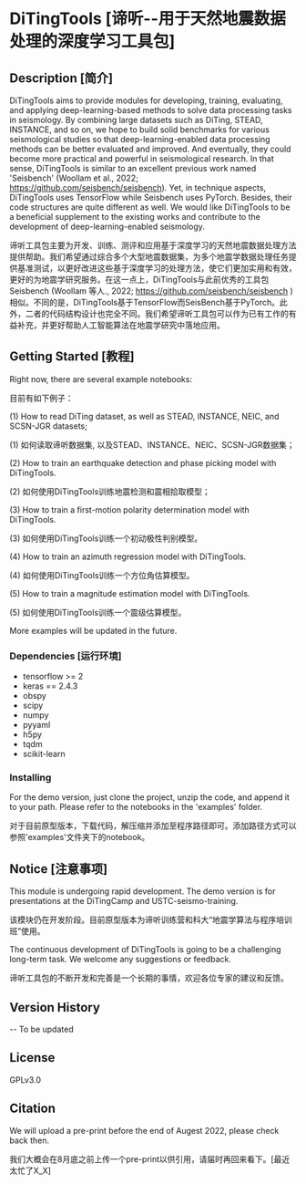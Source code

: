 # DiTingTools [谛听--用于天然地震数据处理的深度学习工具包]

## Description [简介]

DiTingTools aims to provide modules for developing, training, evaluating, and applying deep-learning-based methods to solve data processing tasks in seismology. By combining large datasets such as DiTing, STEAD, INSTANCE, and so on, we hope to build solid benchmarks for various seismological studies so that deep-learning-enabled data processing methods can be better evaluated and improved. And eventually, they could become more practical and powerful in seismological research. In that sense, DiTingTools is similar to an excellent previous work named 'Seisbench' (Woollam et al., 2022; https://github.com/seisbench/seisbench). Yet, in technique aspects, DiTingTools uses TensorFlow while Seisbench uses PyTorch. Besides, their code structures are quite different as well. We would like DiTingTools to be a beneficial supplement to the existing works and contribute to the development of deep-learning-enabled seismology.

谛听工具包主要为开发、训练、测评和应用基于深度学习的天然地震数据处理方法提供帮助。我们希望通过综合多个大型地震数据集，为多个地震学数据处理任务提供基准测试，以更好改进这些基于深度学习的处理方法，使它们更加实用和有效，更好的为地震学研究服务。在这一点上，DiTingTools与此前优秀的工具包Seisbench (Woollam 等人., 2022; https://github.com/seisbench/seisbench )相似。不同的是，DiTingTools基于TensorFlow而SeisBench基于PyTorch。此外，二者的代码结构设计也完全不同。我们希望谛听工具包可以作为已有工作的有益补充，并更好帮助人工智能算法在地震学研究中落地应用。

## Getting Started [教程]

Right now, there are several example notebooks: 

目前有如下例子：

(1) How to read DiTing dataset, as well as STEAD, INSTANCE, NEIC, and SCSN-JGR datasets;

(1) 如何读取谛听数据集, 以及STEAD、INSTANCE、NEIC、SCSN-JGR数据集；

(2) How to train an earthquake detection and phase picking model with DiTingTools.

(2) 如何使用DiTingTools训练地震检测和震相拾取模型；

(3) How to train a first-motion polarity determination model with DiTingTools. 

(3) 如何使用DiTingTools训练一个初动极性判别模型。

(4) How to train an azimuth regression model with DiTingTools. 

(4) 如何使用DiTingTools训练一个方位角估算模型。

(5) How to train a magnitude estimation model with DiTingTools.

(5) 如何使用DiTingTools训练一个震级估算模型。

More examples will be updated in the future.

### Dependencies [运行环境]

* tensorflow >= 2
* keras == 2.4.3
* obspy
* scipy
* numpy
* pyyaml
* h5py
* tqdm
* scikit-learn

### Installing

For the demo version, just clone the project, unzip the code, and append it to your path. Please refer to the notebooks in the 'examples' folder.

对于目前原型版本，下载代码，解压缩并添加至程序路径即可。添加路径方式可以参照'examples'文件夹下的notebook。

## Notice [注意事项]

This module is undergoing rapid development. The demo version is for presentations at the DiTingCamp and USTC-seismo-training.

该模块仍在开发阶段。目前原型版本为谛听训练营和科大“地震学算法与程序培训班”使用。

The continuous development of DiTingTools is going to be a challenging long-term task. We welcome any suggestions or feedback.

谛听工具包的不断开发和完善是一个长期的事情，欢迎各位专家的建议和反馈。

## Version History

-- To be updated

## License

GPLv3.0

## Citation

We will upload a pre-print before the end of Augest 2022, please check back then.

我们大概会在8月底之前上传一个pre-print以供引用，请届时再回来看下。[最近太忙了X_X]
